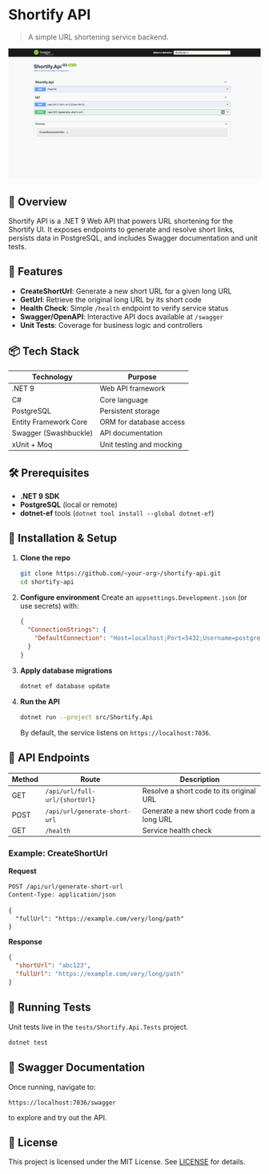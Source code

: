 # Shortify API

> A simple URL shortening service backend.

![Swagger UI Screenshot](./swagger.png)

## 🔗 Overview

Shortify API is a .NET 9 Web API that powers URL shortening for the Shortify UI. It exposes endpoints to generate and resolve short links, persists data in PostgreSQL, and includes Swagger documentation and unit tests.

## 🚀 Features

- **CreateShortUrl**: Generate a new short URL for a given long URL
- **GetUrl**: Retrieve the original long URL by its short code
- **Health Check**: Simple `/health` endpoint to verify service status
- **Swagger/OpenAPI**: Interactive API docs available at `/swagger`
- **Unit Tests**: Coverage for business logic and controllers

## 📦 Tech Stack

| Technology            | Purpose                  |
| --------------------- | ------------------------ |
| .NET 9                | Web API framework        |
| C#                    | Core language            |
| PostgreSQL            | Persistent storage       |
| Entity Framework Core | ORM for database access  |
| Swagger (Swashbuckle) | API documentation        |
| xUnit + Moq           | Unit testing and mocking |

## 🛠️ Prerequisites

- **.NET 9 SDK**
- **PostgreSQL** (local or remote)
- **dotnet-ef** tools (`dotnet tool install --global dotnet-ef`)

## 🔧 Installation & Setup

1. **Clone the repo**
   ```bash
   git clone https://github.com/<your-org>/shortify-api.git
   cd shortify-api
   ```
2. **Configure environment**
   Create an `appsettings.Development.json` (or use secrets) with:
   ```json
   {
     "ConnectionStrings": {
       "DefaultConnection": "Host=localhost;Port=5432;Username=postgres;Password=YourPassword;Database=shortify_db"
     }
   }
   ```
3. **Apply database migrations**
   ```bash
   dotnet ef database update
   ```
4. **Run the API**
   ```bash
   dotnet run --project src/Shortify.Api
   ```
   By default, the service listens on `https://localhost:7036`.

## 📄 API Endpoints

| Method | Route                          | Description                               |
| ------ | ------------------------------ | ----------------------------------------- |
| GET    | `/api/url/full-url/{shortUrl}` | Resolve a short code to its original URL  |
| POST   | `/api/url/generate-short-url`  | Generate a new short code from a long URL |
| GET    | `/health`                      | Service health check                      |

### Example: CreateShortUrl

**Request**

```http
POST /api/url/generate-short-url
Content-Type: application/json

{
  "fullUrl": "https://example.com/very/long/path"
}
```

**Response**

```json
{
  "shortUrl": "abc123",
  "fullUrl": "https://example.com/very/long/path"
}
```

## 🧪 Running Tests

Unit tests live in the `tests/Shortify.Api.Tests` project.

```bash
dotnet test
```

## 📄 Swagger Documentation

Once running, navigate to:

```
https://localhost:7036/swagger
```

to explore and try out the API.

## 📄 License

This project is licensed under the MIT License. See [LICENSE](./LICENSE) for details.
